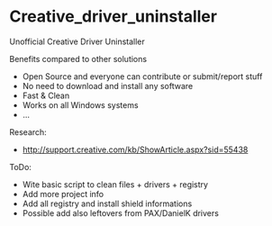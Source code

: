 # Creative_driver_uninstaller

Unofficial Creative Driver Uninstaller


Benefits compared to other solutions
- Open Source and everyone can contribute or submit/report stuff 
- No need to download and install any software 
- Fast & Clean 
- Works on all Windows systems 
- ...






Research:
* http://support.creative.com/kb/ShowArticle.aspx?sid=55438


ToDo:
- Wite basic script to clean files + drivers + registry 
- Add more project info 
- Add all registry and install shield informations
- Possible add also leftovers from PAX/DanielK drivers 
